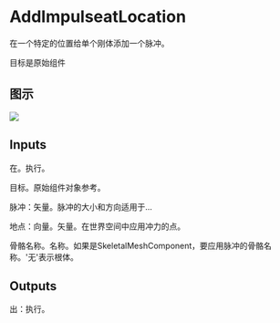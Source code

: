 # AddImpulseatLocation

在一个特定的位置给单个刚体添加一个脉冲。

目标是原始组件

## 图示

![]($-20221218-20204042.png)

## Inputs

在。执行。

目标。原始组件对象参考。

脉冲：矢量。脉冲的大小和方向适用于...

地点：向量。矢量。在世界空间中应用冲力的点。

骨骼名称。名称。如果是SkeletalMeshComponent，要应用脉冲的骨骼名称。'无'表示根体。

## Outputs

出：执行。
